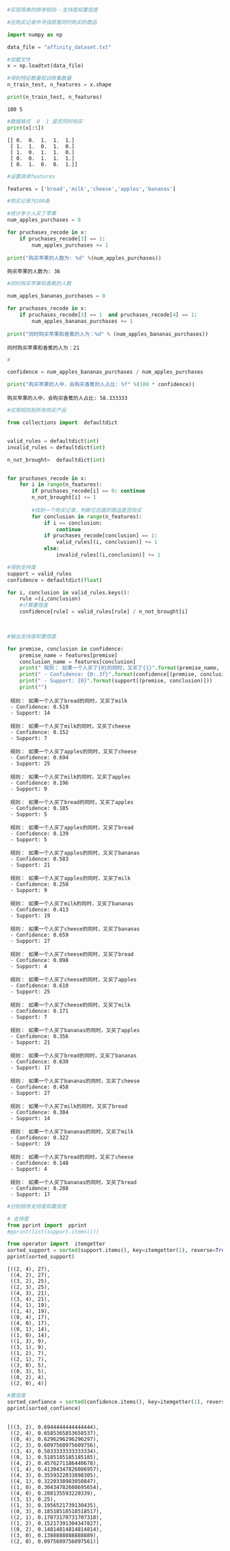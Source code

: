 

```python
#实现简单的排序规则--支持度和置信度

#在购买记录中寻找顾客同时购买的商品
```


```python
import numpy as np

data_file = "affinity_dataset.txt"

#加载文件
x = np.loadtxt(data_file)
```


```python
#得到特征数量和训练集数量
n_train_test, n_features = x.shape

print(n_train_test, n_features)
```

    100 5



```python
#数据格式  0  1 是否同时购买
print(x[:5])
```

    [[ 0.  0.  1.  1.  1.]
     [ 1.  1.  0.  1.  0.]
     [ 1.  0.  1.  1.  0.]
     [ 0.  0.  1.  1.  1.]
     [ 0.  1.  0.  0.  1.]]



```python
#设置具体features 

features = ['bread','milk','cheese','apples','bananas']

#购买记录为100条

```


```python
#统计多少人买了苹果
num_apples_purchases = 0

for pruchases_recode in x:
    if pruchases_recode[3] == 1:
        num_apples_purchases += 1
    
print("购买苹果的人数为: %d" %(num_apples_purchases))

```

    购买苹果的人数为: 36



```python
#同时购买苹果和香蕉的人数

num_apples_bananas_purchases = 0

for pruchases_recode in x:
    if pruchases_recode[3] == 1  and pruchases_recode[4] == 1:
        num_apples_bananas_purchases += 1
    
print("同时购买苹果和香蕉的人为：%d" % (num_apples_bananas_purchases))

```

    同时购买苹果和香蕉的人为：21



```python
#

confidence = num_apples_bananas_purchases / num_apples_purchases

print("购买苹果的人中，会购买香蕉的人占比: %f" %(100 * confidence))
```

    购买苹果的人中，会购买香蕉的人占比: 58.333333



```python
#应用规则到所有购买产品

from collections import  defaultdict


valid_rules = defaultdict(int)
invalid_rules = defaultdict(int)

n_not_brought=  defaultdict(int)


for pruchases_recode in x:
    for i in range(n_features):
        if pruchases_recode[i] == 0: continue
        n_not_brought[i] += 1
        
        #找到一个购买记录，判断它后面的商品是否购买
        for conclusion in range(n_features):
            if i == conclusion:
                continue
            if pruchases_recode[conclusion] == 1:
                valid_rules[(i, conclusion)] += 1
            else:
                invalid_rules[(i,conclusion)] += 1

#得到支持度
support = valid_rules
confidence = defaultdict(float)

for i, conclusion in valid_rules.keys():
    rule =(i,conclusion)
    #计算置信度
    confidence[rule] = valid_rules[rule] / n_not_brought[i]

    

```


```python
#输出支持度和置信度

for premise, conclusion in confidence:
    premise_name = features[premise]
    conclusion_name = features[conclusion]
    print(" 规则： 如果一个人买了{0}的同时，又买了{1}".format(premise_name, conclusion_name))
    print(" - Confidence: {0:.3f}".format(confidence[(premise, conclusion)]))
    print(" - Support: {0}".format(support[(premise, conclusion)]))
    print("")
```

     规则： 如果一个人买了bread的同时，又买了milk
     - Confidence: 0.519
     - Support: 14
    
     规则： 如果一个人买了milk的同时，又买了cheese
     - Confidence: 0.152
     - Support: 7
    
     规则： 如果一个人买了apples的同时，又买了cheese
     - Confidence: 0.694
     - Support: 25
    
     规则： 如果一个人买了milk的同时，又买了apples
     - Confidence: 0.196
     - Support: 9
    
     规则： 如果一个人买了bread的同时，又买了apples
     - Confidence: 0.185
     - Support: 5
    
     规则： 如果一个人买了apples的同时，又买了bread
     - Confidence: 0.139
     - Support: 5
    
     规则： 如果一个人买了apples的同时，又买了bananas
     - Confidence: 0.583
     - Support: 21
    
     规则： 如果一个人买了apples的同时，又买了milk
     - Confidence: 0.250
     - Support: 9
    
     规则： 如果一个人买了milk的同时，又买了bananas
     - Confidence: 0.413
     - Support: 19
    
     规则： 如果一个人买了cheese的同时，又买了bananas
     - Confidence: 0.659
     - Support: 27
    
     规则： 如果一个人买了cheese的同时，又买了bread
     - Confidence: 0.098
     - Support: 4
    
     规则： 如果一个人买了cheese的同时，又买了apples
     - Confidence: 0.610
     - Support: 25
    
     规则： 如果一个人买了cheese的同时，又买了milk
     - Confidence: 0.171
     - Support: 7
    
     规则： 如果一个人买了bananas的同时，又买了apples
     - Confidence: 0.356
     - Support: 21
    
     规则： 如果一个人买了bread的同时，又买了bananas
     - Confidence: 0.630
     - Support: 17
    
     规则： 如果一个人买了bananas的同时，又买了cheese
     - Confidence: 0.458
     - Support: 27
    
     规则： 如果一个人买了milk的同时，又买了bread
     - Confidence: 0.304
     - Support: 14
    
     规则： 如果一个人买了bananas的同时，又买了milk
     - Confidence: 0.322
     - Support: 19
    
     规则： 如果一个人买了bread的同时，又买了cheese
     - Confidence: 0.148
     - Support: 4
    
     规则： 如果一个人买了bananas的同时，又买了bread
     - Confidence: 0.288
     - Support: 17
    



```python
#分别排序支持度和置信度

# 支持度
from pprint import  pprint
#pprint(list(support.items()))

from operator import  itemgetter
sorted_support = sorted(support.items(), key=itemgetter(1), reverse=True)
pprint(sorted_support)
```

    [((2, 4), 27),
     ((4, 2), 27),
     ((3, 2), 25),
     ((2, 3), 25),
     ((4, 3), 21),
     ((3, 4), 21),
     ((4, 1), 19),
     ((1, 4), 19),
     ((0, 4), 17),
     ((4, 0), 17),
     ((0, 1), 14),
     ((1, 0), 14),
     ((1, 3), 9),
     ((3, 1), 9),
     ((1, 2), 7),
     ((2, 1), 7),
     ((3, 0), 5),
     ((0, 3), 5),
     ((0, 2), 4),
     ((2, 0), 4)]



```python
#置信度
sorted_confience = sorted(confidence.items(), key=itemgetter(1), reverse=True)
pprint(sorted_confience)
                        
```

    [((3, 2), 0.6944444444444444),
     ((2, 4), 0.6585365853658537),
     ((0, 4), 0.6296296296296297),
     ((2, 3), 0.6097560975609756),
     ((3, 4), 0.5833333333333334),
     ((0, 1), 0.5185185185185185),
     ((4, 2), 0.4576271186440678),
     ((1, 4), 0.41304347826086957),
     ((4, 3), 0.3559322033898305),
     ((4, 1), 0.3220338983050847),
     ((1, 0), 0.30434782608695654),
     ((4, 0), 0.288135593220339),
     ((3, 1), 0.25),
     ((1, 3), 0.1956521739130435),
     ((0, 3), 0.18518518518518517),
     ((2, 1), 0.17073170731707318),
     ((1, 2), 0.15217391304347827),
     ((0, 2), 0.14814814814814814),
     ((3, 0), 0.1388888888888889),
     ((2, 0), 0.0975609756097561)]

